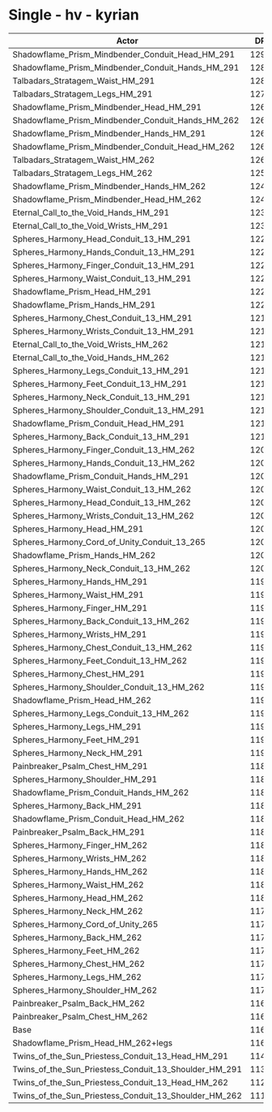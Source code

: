 # Single - hv - kyrian
| Actor | DPS | Increase |
|---|:---:|:---:|
|Shadowflame_Prism_Mindbender_Conduit_Head_HM_291|12903|10.84%|
|Shadowflame_Prism_Mindbender_Conduit_Hands_HM_291|12877|10.62%|
|Talbadars_Stratagem_Waist_HM_291|12851|10.40%|
|Talbadars_Stratagem_Legs_HM_291|12784|9.82%|
|Shadowflame_Prism_Mindbender_Head_HM_291|12698|9.08%|
|Shadowflame_Prism_Mindbender_Conduit_Hands_HM_262|12686|8.98%|
|Shadowflame_Prism_Mindbender_Hands_HM_291|12673|8.87%|
|Shadowflame_Prism_Mindbender_Conduit_Head_HM_262|12659|8.75%|
|Talbadars_Stratagem_Waist_HM_262|12659|8.75%|
|Talbadars_Stratagem_Legs_HM_262|12536|7.69%|
|Shadowflame_Prism_Mindbender_Hands_HM_262|12468|7.11%|
|Shadowflame_Prism_Mindbender_Head_HM_262|12453|6.98%|
|Eternal_Call_to_the_Void_Hands_HM_291|12358|6.16%|
|Eternal_Call_to_the_Void_Wrists_HM_291|12314|5.79%|
|Spheres_Harmony_Head_Conduit_13_HM_291|12286|5.54%|
|Spheres_Harmony_Hands_Conduit_13_HM_291|12246|5.20%|
|Spheres_Harmony_Finger_Conduit_13_HM_291|12235|5.10%|
|Spheres_Harmony_Waist_Conduit_13_HM_291|12234|5.10%|
|Shadowflame_Prism_Head_HM_291|12232|5.08%|
|Shadowflame_Prism_Hands_HM_291|12207|4.86%|
|Spheres_Harmony_Chest_Conduit_13_HM_291|12190|4.72%|
|Spheres_Harmony_Wrists_Conduit_13_HM_291|12186|4.68%|
|Eternal_Call_to_the_Void_Wrists_HM_262|12182|4.65%|
|Eternal_Call_to_the_Void_Hands_HM_262|12182|4.65%|
|Spheres_Harmony_Legs_Conduit_13_HM_291|12169|4.54%|
|Spheres_Harmony_Feet_Conduit_13_HM_291|12154|4.41%|
|Spheres_Harmony_Neck_Conduit_13_HM_291|12141|4.29%|
|Spheres_Harmony_Shoulder_Conduit_13_HM_291|12125|4.16%|
|Shadowflame_Prism_Conduit_Head_HM_291|12110|4.03%|
|Spheres_Harmony_Back_Conduit_13_HM_291|12110|4.03%|
|Spheres_Harmony_Finger_Conduit_13_HM_262|12085|3.82%|
|Spheres_Harmony_Hands_Conduit_13_HM_262|12068|3.67%|
|Shadowflame_Prism_Conduit_Hands_HM_291|12066|3.65%|
|Spheres_Harmony_Waist_Conduit_13_HM_262|12061|3.61%|
|Spheres_Harmony_Head_Conduit_13_HM_262|12056|3.57%|
|Spheres_Harmony_Wrists_Conduit_13_HM_262|12054|3.55%|
|Spheres_Harmony_Head_HM_291|12037|3.40%|
|Spheres_Harmony_Cord_of_Unity_Conduit_13_265|12020|3.25%|
|Shadowflame_Prism_Hands_HM_262|12011|3.18%|
|Spheres_Harmony_Neck_Conduit_13_HM_262|12005|3.13%|
|Spheres_Harmony_Hands_HM_291|11999|3.08%|
|Spheres_Harmony_Waist_HM_291|11998|3.07%|
|Spheres_Harmony_Finger_HM_291|11993|3.03%|
|Spheres_Harmony_Back_Conduit_13_HM_262|11967|2.80%|
|Spheres_Harmony_Wrists_HM_291|11965|2.78%|
|Spheres_Harmony_Chest_Conduit_13_HM_262|11963|2.77%|
|Spheres_Harmony_Feet_Conduit_13_HM_262|11959|2.73%|
|Spheres_Harmony_Chest_HM_291|11950|2.66%|
|Spheres_Harmony_Shoulder_Conduit_13_HM_262|11942|2.59%|
|Shadowflame_Prism_Head_HM_262|11941|2.58%|
|Spheres_Harmony_Legs_Conduit_13_HM_262|11940|2.57%|
|Spheres_Harmony_Legs_HM_291|11933|2.51%|
|Spheres_Harmony_Feet_HM_291|11920|2.40%|
|Spheres_Harmony_Neck_HM_291|11911|2.32%|
|Painbreaker_Psalm_Chest_HM_291|11889|2.14%|
|Spheres_Harmony_Shoulder_HM_291|11888|2.13%|
|Shadowflame_Prism_Conduit_Hands_HM_262|11885|2.10%|
|Spheres_Harmony_Back_HM_291|11875|2.01%|
|Shadowflame_Prism_Conduit_Head_HM_262|11872|1.99%|
|Painbreaker_Psalm_Back_HM_291|11834|1.66%|
|Spheres_Harmony_Finger_HM_262|11832|1.64%|
|Spheres_Harmony_Wrists_HM_262|11823|1.56%|
|Spheres_Harmony_Hands_HM_262|11822|1.56%|
|Spheres_Harmony_Waist_HM_262|11821|1.55%|
|Spheres_Harmony_Head_HM_262|11816|1.50%|
|Spheres_Harmony_Neck_HM_262|11775|1.15%|
|Spheres_Harmony_Cord_of_Unity_265|11773|1.14%|
|Spheres_Harmony_Back_HM_262|11739|0.84%|
|Spheres_Harmony_Feet_HM_262|11734|0.80%|
|Spheres_Harmony_Chest_HM_262|11722|0.69%|
|Spheres_Harmony_Legs_HM_262|11706|0.56%|
|Spheres_Harmony_Shoulder_HM_262|11704|0.54%|
|Painbreaker_Psalm_Back_HM_262|11695|0.46%|
|Painbreaker_Psalm_Chest_HM_262|11655|0.12%|
|Base|11641|0.00%|
|Shadowflame_Prism_Head_HM_262+legs|11634|-0.06%|
|Twins_of_the_Sun_Priestess_Conduit_13_Head_HM_291|11488|-1.31%|
|Twins_of_the_Sun_Priestess_Conduit_13_Shoulder_HM_291|11346|-2.53%|
|Twins_of_the_Sun_Priestess_Conduit_13_Head_HM_262|11266|-3.22%|
|Twins_of_the_Sun_Priestess_Conduit_13_Shoulder_HM_262|11175|-4.00%|
